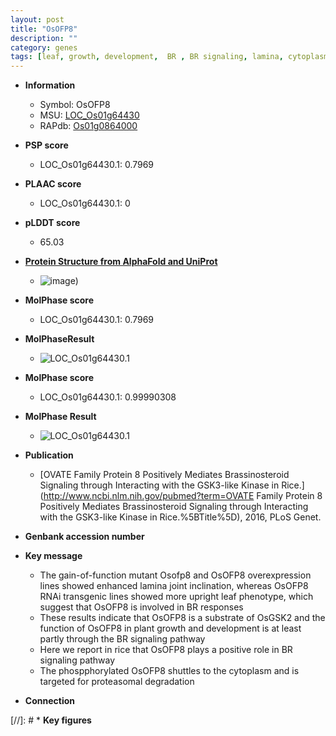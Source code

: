 ```yaml
---
layout: post
title: "OsOFP8"
description: ""
category: genes
tags: [leaf, growth, development,  BR , BR signaling, lamina, cytoplasm, plant growth, lamina joint]
---
```


* **Information**  
    + Symbol: OsOFP8  
    + MSU: [LOC_Os01g64430](http://rice.plantbiology.msu.edu/cgi-bin/ORF_infopage.cgi?orf=LOC_Os01g64430)  
    + RAPdb: [Os01g0864000](http://rapdb.dna.affrc.go.jp/viewer/gbrowse_details/irgsp1?name=Os01g0864000)  

* **PSP score**  
    + LOC_Os01g64430.1: 0.7969 

* **PLAAC score**  
    + LOC_Os01g64430.1: 0 

* **pLDDT score**
    + 65.03

* **[Protein Structure from AlphaFold and UniProt](https://www.uniprot.org/uniprotkb/Q94CV1/entry#structure)**
    + ![image](https://ricepsp.github.io/images/Q9/AF-Q94CV1-F1.png))

* **MolPhase score**
    + LOC_Os01g64430.1: 0.7969

* **MolPhaseResult**
    + ![LOC_Os01g64430.1](https://ricepsp.github.io/pictures/LOC_Os01g/LOC_Os01g64430.1.png)

* **MolPhase score**
    + LOC_Os01g64430.1: 0.99990308

* **MolPhase Result**
    + ![LOC_Os01g64430.1](https://304243504.github.io/Pictures/LOC_Os01g/LOC_Os01g64430.1.png)

* **Publication**  
    + [OVATE Family Protein 8 Positively Mediates Brassinosteroid Signaling through Interacting with the GSK3-like Kinase in Rice.](http://www.ncbi.nlm.nih.gov/pubmed?term=OVATE Family Protein 8 Positively Mediates Brassinosteroid Signaling through Interacting with the GSK3-like Kinase in Rice.%5BTitle%5D), 2016, PLoS Genet.

* **Genbank accession number**  

* **Key message**  
    + The gain-of-function mutant Osofp8 and OsOFP8 overexpression lines showed enhanced lamina joint inclination, whereas OsOFP8 RNAi transgenic lines showed more upright leaf phenotype, which suggest that OsOFP8 is involved in BR responses
    + These results indicate that OsOFP8 is a substrate of OsGSK2 and the function of OsOFP8 in plant growth and development is at least partly through the BR signaling pathway
    + Here we report in rice that OsOFP8 plays a positive role in BR signaling pathway
    + The phospphorylated OsOFP8 shuttles to the cytoplasm and is targeted for proteasomal degradation

* **Connection**  

[//]: # * **Key figures**  


